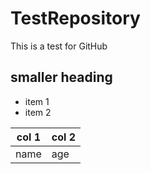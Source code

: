 # TestRepository
This is a test for GitHub

## smaller heading

- item 1
- item 2

col 1 | col 2
---|---
name | age
